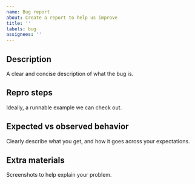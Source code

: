 ```yaml
---
name: Bug report
about: Create a report to help us improve
title: ''
labels: bug
assignees: ''
---
```


## Description

A clear and concise description of what the bug is.

## Repro steps

Ideally, a runnable example we can check out.

## Expected vs observed behavior

Clearly describe what you get, and how it goes across your expectations.

## Extra materials

Screenshots to help explain your problem.
